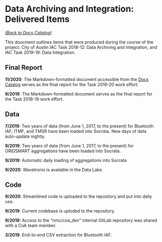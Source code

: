 # Data Archiving and Integration: Delivered Items

*[(Back to Docs Catalog)](index.md)*

This doucment outlines items that were produced during the course of the project: City of Austin IAC Task 2018-12: Data Archiving and Integration, and IAC Task 2019-19: Data Integration.

## Final Report

**11/2020**: The Markdown-formatted document accessible from the [Docs Catalog](index.md) serves as the final report for the Task 2019-20 work effort. 

**9/2019**: The Markdown-formatted document serves as the final report for the Task 2018-19 work effort.

## Data

**7/2019**: Two years of data (from June 1, 2017, to the present) for Bluetooth IAF, ITMF, and TMSR have been loaded into Socrata. New days of data auto-update nightly.

**9/2019**: Two years of data (from June 1, 2017, to the present) for GRIDSMART aggregations have been loaded into Socrata.

**9/2019**: Automatic daily loading of aggregations into Socrata

**9/2020**: Wavetronix is available in the Data Lake.

## Code

**9/2020**: Streamlined code is uploaded to the repository and put into daily use.

**9/2019**: Current codebase is uploded to the repository.

**9/2019**: Access to the "nmc/coa_dev" internal GitLab repository was shared with a CoA team member.

**3/2019**: End-to-end CSV extraction for Bluetooth IAF.
